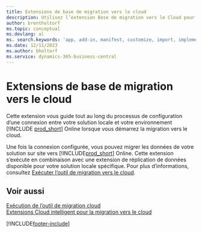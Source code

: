 ```yaml
---
title: Extensions de base de migration vers le cloud
description: Utilisez l’extension Base de migration vers le Cloud pour connecter votre solution sur site à Business Central Online.
author: brentholtorf
ms.topic: conceptual
ms.devlang: al
ms. search.keywords: 'app, add-in, manifest, customize, import, implement'
ms.date: 12/11/2023
ms.author: bholtorf
ms.service: dynamics-365-business-central
---
```


# <a name="cloud-migration-base-extension"></a>Extensions de base de migration vers le cloud

Cette extension vous guide tout au long du processus de configuration d’une connexion entre votre solution locale et votre environnement [!INCLUDE [prod_short](includes/prod_short.md)] Online lorsque vous démarrez la migration vers le cloud.  

Une fois la connexion configurée, vous pouvez migrer les données de votre solution sur site vers [!INCLUDE[prod_short](includes/prod_short.md)] Online. Cette extension s’exécute en combinaison avec une extension de réplication de données disponible pour votre solution locale spécifique. Pour plus d’informations, consultez [Exécuter l’outil de migration vers le cloud](/dynamics365/business-central/dev-itpro/administration/migration-tool).  

## <a name="see-also"></a>Voir aussi

[Exécution de l’outil de migration cloud](/dynamics365/business-central/dev-itpro/administration/migration-tool)  
[Extensions Cloud intelligent pour la migration vers le cloud](ui-extensions-data-replication.md)  


[!INCLUDE[footer-include](includes/footer-banner.md)]
